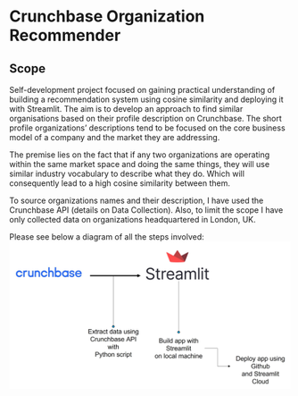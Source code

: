 # Crunchbase Organization Recommender

## Scope 

Self-development project focused on gaining practical understanding of building a recommendation system using cosine similarity and deploying it with Streamlit. The aim is to develop an approach to find similar organisations based on their profile description on Crunchbase. The short profile organizations’ descriptions tend to be focused on the core business model of a company and the market they are addressing. 

The premise lies on the fact that if any two organizations are operating within the same market space and doing the same things, they will use similar industry vocabulary to describe what they do. Which will consequently lead to a high cosine similarity between them.

To source organizations names and their description, I have used the Crunchbase API (details on Data Collection). Also, to limit the scope I have only collected data on organizations headquartered in London, UK.   

Please see below a diagram of all the steps involved:
![alt text](https://github.com/diogo90/Recommendation-System/blob/a24caebc458f7fa559af70a439336d14ee902d88/project_workflow.jpg)
